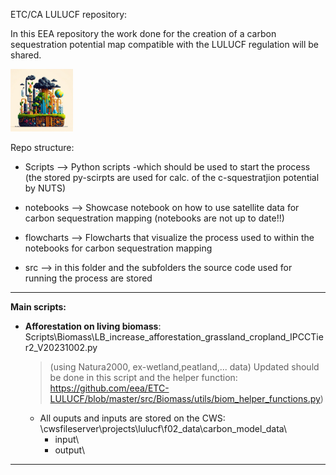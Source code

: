 ETC/CA LULUCF repository:

In this EEA repository the work done for the creation of a carbon sequestration potential map compatible with the LULUCF regulation will be shared.

[<img src="flowcharts/carbon_sequestration.jpg" width="100"/>](flowcharts/carbon_sequestration.jpg)



Repo structure:
* Scripts --> Python scripts -which should be used to start the process (the stored py-scirpts are used for calc. of the c-squestratjion potential by NUTS)

* notebooks --> Showcase notebook on how to use satellite data for carbon sequestration mapping  (notebooks are not up to date!!)
* flowcharts --> Flowcharts that visualize the process used to within the notebooks for carbon sequestration mapping
* src --> in this folder and the subfolders the source code used for running the process are stored



---------------------------------------------
**Main scripts:**

* **Afforestation on living biomass**: Scripts\Biomass\LB_increase_afforestation_grassland_cropland_IPCCTier2_V20231002.py 
   
   >(using Natura2000, ex-wetland,peatland,... data)
   Updated should be done in this script and the helper function: https://github.com/eea/ETC-LULUCF/blob/master/src/Biomass/utils/biom_helper_functions.py)
    * All ouputs and inputs are stored on the CWS: \\cwsfileserver\projects\lulucf\f02_data\carbon_model_data\
        * input\
        * output\
--------------------------------------------






